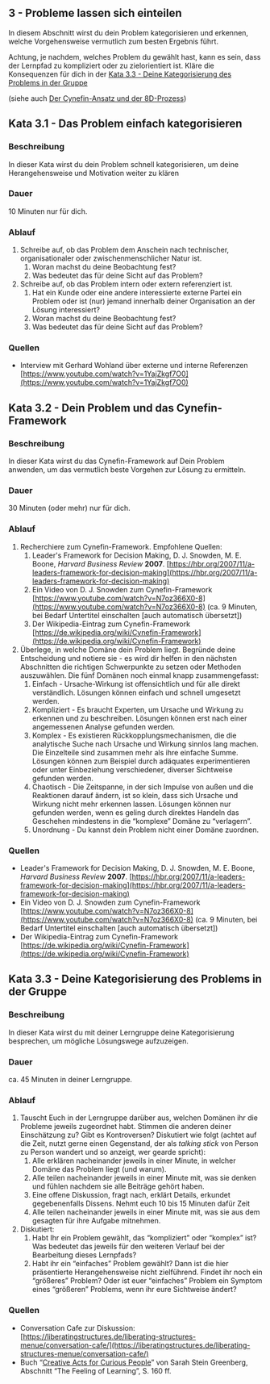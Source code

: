 ## 3 - Probleme lassen sich einteilen

In diesem Abschnitt wirst du dein Problem kategorisieren und erkennen, welche Vorgehensweise vermutlich zum besten Ergebnis führt.

Achtung, je nachdem, welches Problem du gewählt hast, kann es sein, dass der Lernpfad zu kompliziert oder zu zielorientiert ist. Kläre die Konsequenzen für dich in der [Kata 3.3 - Deine Kategorisierung des Problems in der Gruppe](#kata-33---deine-kategorisierung-des-problems-in-der-gruppe) 

(siehe auch [Der Cynefin-Ansatz und der 8D-Prozess](1-0-Grundlagen.md#der-cynefin-ansatz-und-der-8d-prozess))

## Kata 3.1 - Das Problem einfach kategorisieren

### Beschreibung

In dieser Kata wirst du dein Problem schnell kategorisieren, um deine Herangehensweise und Motivation weiter zu klären 

### Dauer

10 Minuten nur für dich.

### Ablauf

1. Schreibe auf, ob das Problem dem Anschein nach technischer, organisationaler oder zwischenmenschlicher Natur ist.
    1. Woran machst du deine Beobachtung fest?
    2. Was bedeutet das für deine Sicht auf das Problem?
2. Schreibe auf, ob das Problem intern oder extern referenziert ist.
    1. Hat ein Kunde oder eine andere interessierte externe Partei ein Problem oder ist (nur) jemand innerhalb deiner Organisation an der Lösung interessiert?
    2. Woran machst du deine Beobachtung fest?
    3. Was bedeutet das für deine Sicht auf das Problem?

### Quellen

- Interview mit Gerhard Wohland über externe und interne Referenzen [https://www.youtube.com/watch?v=1YajZkgf7O0](https://www.youtube.com/watch?v=1YajZkgf7O0)

## Kata 3.2 - Dein Problem und das Cynefin-Framework

### Beschreibung

In dieser Kata wirst du das Cynefin-Framework auf Dein Problem anwenden, um das vermutlich beste Vorgehen zur Lösung zu ermitteln.

### Dauer

30 Minuten (oder mehr) nur für dich.

### Ablauf

1. Recherchiere zum Cynefin-Framework. Empfohlene Quellen:
    1. Leader's Framework for Decision Making, D. J. Snowden, M. E. Boone, *Harvard Business Review* **2007**. [https://hbr.org/2007/11/a-leaders-framework-for-decision-making](https://hbr.org/2007/11/a-leaders-framework-for-decision-making)
    2. Ein Video von D. J. Snowden zum Cynefin-Framework [https://www.youtube.com/watch?v=N7oz366X0-8](https://www.youtube.com/watch?v=N7oz366X0-8) (ca. 9 Minuten, bei Bedarf Untertitel einschalten [auch automatisch übersetzt])
    3. Der Wikipedia-Eintrag zum Cynefin-Framework [https://de.wikipedia.org/wiki/Cynefin-Framework](https://de.wikipedia.org/wiki/Cynefin-Framework)
2. Überlege, in welche Domäne dein Problem liegt. Begründe deine Entscheidung und notiere sie - es wird dir helfen in den nächsten Abschnitten die richtigen Schwerpunkte zu setzen oder Methoden auszuwählen. Die fünf Domänen noch einmal knapp zusammengefasst:
    1. Einfach - Ursache-Wirkung ist offensichtlich und für alle direkt verständlich. Lösungen können einfach und schnell umgesetzt werden.
    2. Kompliziert - Es braucht Experten, um Ursache und Wirkung zu erkennen und zu beschreiben. Lösungen können erst nach einer angemessenen Analyse gefunden werden.
    3. Komplex - Es existieren Rückkopplungsmechanismen, die die analytische Suche nach Ursache und Wirkung sinnlos lang machen. Die Einzelteile sind zusammen mehr als ihre einfache Summe. Lösungen können zum Beispiel durch adäquates experimentieren oder unter Einbeziehung verschiedener, diverser Sichtweise gefunden werden.
    4. Chaotisch - Die Zeitspanne, in der sich Impulse von außen und die Reaktionen darauf ändern, ist so klein, dass sich Ursache und Wirkung nicht mehr erkennen lassen. Lösungen können nur gefunden werden, wenn es geling durch direktes Handeln das Geschehen mindestens in die “komplexe” Domäne zu “verlagern”.
    5. Unordnung - Du kannst dein Problem nicht einer Domäne zuordnen.

### Quellen

- Leader's Framework for Decision Making, D. J. Snowden, M. E. Boone, *Harvard Business Review* **2007**. [https://hbr.org/2007/11/a-leaders-framework-for-decision-making](https://hbr.org/2007/11/a-leaders-framework-for-decision-making)
- Ein Video von D. J. Snowden zum Cynefin-Framework [https://www.youtube.com/watch?v=N7oz366X0-8](https://www.youtube.com/watch?v=N7oz366X0-8) (ca. 9 Minuten, bei Bedarf Untertitel einschalten [auch automatisch übersetzt])
- Der Wikipedia-Eintrag zum Cynefin-Framework [https://de.wikipedia.org/wiki/Cynefin-Framework](https://de.wikipedia.org/wiki/Cynefin-Framework)

## Kata 3.3 - Deine Kategorisierung des Problems in der Gruppe

### Beschreibung

In dieser Kata wirst du mit deiner Lerngruppe deine Kategorisierung besprechen, um mögliche Lösungswege aufzuzeigen.

### Dauer

ca. 45 Minuten in deiner Lerngruppe.

### Ablauf

1. Tauscht Euch in der Lerngruppe darüber aus, welchen Domänen ihr die Probleme jeweils zugeordnet habt. Stimmen die anderen deiner Einschätzung zu? Gibt es Kontroversen? Diskutiert wie folgt (achtet auf die Zeit, nutzt gerne einen Gegenstand, der als *talking stick* von Person zu Person wandert und so anzeigt, wer gearde spricht):
    1. Alle erklären nacheinander jeweils in einer Minute, in welcher Domäne das Problem liegt (und warum).
    2. Alle teilen nacheinander jeweils in einer Minute mit, was sie denken und fühlen nachdem sie alle Beiträge gehört haben.
    3. Eine offene Diskussion, fragt nach, erklärt Details, erkundet gegebenenfalls Dissens. Nehmt euch 10 bis 15 Minuten dafür Zeit
    4. Alle teilen nacheinander jeweils in einer Minute mit, was sie aus dem gesagten für ihre Aufgabe mitnehmen.
2. Diskutiert:
    1. Habt Ihr ein Problem gewählt, das “kompliziert” oder “komplex” ist? Was bedeutet das jeweils für den weiteren Verlauf bei der Bearbeitung dieses Lernpfads?
    2. Habt ihr ein “einfaches” Problem gewählt? Dann ist die hier präsentierte Herangehensweise nicht zielführend. Findet ihr noch ein “größeres” Problem? Oder ist euer “einfaches” Problem ein Symptom eines “größeren” Problems, wenn ihr eure Sichtweise ändert?

### Quellen

- Conversation Cafe zur Diskussion: [https://liberatingstructures.de/liberating-structures-menue/conversation-cafe/](https://liberatingstructures.de/liberating-structures-menue/conversation-cafe/)
- Buch “[Creative Acts for Curious People](https://dschool.stanford.edu/book-collections/creative-acts-for-curious-people)” von Sarah Stein Greenberg, Abschnitt “The Feeling of Learning”, S. 160 ff.
